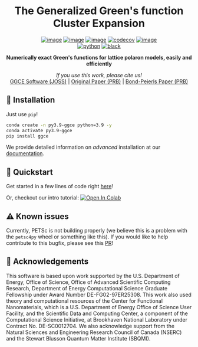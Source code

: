 <div align=center>

# The Generalized Green's function Cluster Expansion

[![image](https://joss.theoj.org/papers/688705844ea344353b86815d8345f8d5/status.svg)](https://joss.theoj.org/papers/688705844ea344353b86815d8345f8d5)
[![image](https://github.com/matthewcarbone/GGCE/actions/workflows/ci.yml/badge.svg)](https://github.com/matthewcarbone/GGCE/actions/workflows/ci.yml)
[![image](https://github.com/matthewcarbone/GGCE/actions/workflows/ci_petsc.yml/badge.svg)](https://github.com/matthewcarbone/GGCE/actions/workflows/ci_petsc.yml)
[![codecov](https://codecov.io/gh/matthewcarbone/GGCE/branch/master/graph/badge.svg?token=6Q7EUWBW6O)](https://codecov.io/gh/matthewcarbone/GGCE)
[![image](https://app.codacy.com/project/badge/Grade/bdb53153835a49fa8921b28a519b2ead)](https://www.codacy.com/gh/matthewcarbone/GGCE/dashboard?utm_source=github.com&amp;utm_medium=referral&amp;utm_content=matthewcarbone/GGCE&amp;utm_campaign=Badge_Grade) <br>
[![python](https://img.shields.io/badge/-Python_3.7+-blue?logo=python&logoColor=white)](https://github.com/pre-commit/pre-commit)
[![black](https://img.shields.io/badge/Code%20Style-Black-black.svg?labelColor=gray)](https://black.readthedocs.io/en/stable/)

**Numerically exact Green's functions for lattice polaron models, easily and efficiently**

_If you use this work, please cite us!_ <br>
[GGCE Software (JOSS)](https://doi.org/10.21105/joss.05115) | [Original Paper (PRB)](https://doi.org/10.1103/PhysRevB.104.035106) | [Bond-Peierls Paper (PRB)](https://doi.org/10.1103/PhysRevB.104.L140307)

</div>
   
## 💾 Installation

Just use `pip`!

```bash
conda create -n py3.9-ggce python=3.9 -y
conda activate py3.9-ggce
pip install ggce
```

We provide detailed information on _advanced_ installation at our [documentation](https://matthewcarbone.github.io/GGCE/installation.html).

## 🚀 Quickstart

Get started in a few lines of code right [here](https://matthewcarbone.github.io/GGCE/tutorials/introduction.html)!

Or, checkout our intro tutorial: [![Open In Colab](https://colab.research.google.com/assets/colab-badge.svg)](https://colab.research.google.com/github/matthewcarbone/GGCE/blob/master/notebooks/GGCE_Tutorial.ipynb)

## ⚠️ Known issues

Currently, PETSc is not building properly (we believe this is a problem with the `petsc4py` wheel or something like this).
If you would like to help contribute to this bugfix, please see this [PR](https://github.com/matthewcarbone/GGCE/pull/76)!

## 🙏 Acknowledgements

This software is based upon work supported by the U.S. Department of
Energy, Office of Science, Office of Advanced Scientific Computing
Research, Department of Energy Computational Science Graduate Fellowship
under Award Number DE-FG02-97ER25308. This work also used theory and
computational resources of the Center for Functional Nanomaterials,
which is a U.S. Department of Energy Office of Science User Facility,
and the Scientific Data and Computing Center, a component of the
Computational Science Initiative, at Brookhaven National Laboratory
under Contract No. DE-SC0012704. We also acknowledge support from the
Natural Sciences and Engineering Research Council of Canada (NSERC) and
the Stewart Blusson Quantum Matter Institute (SBQMI).
